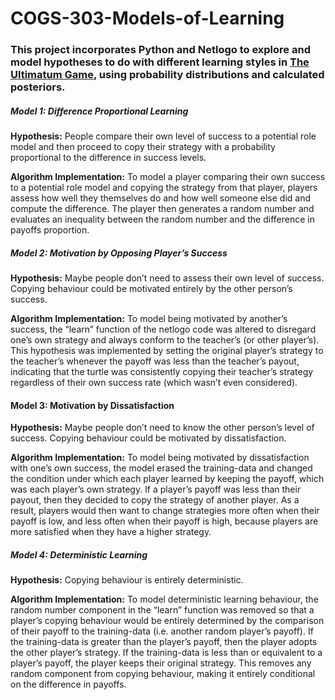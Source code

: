 # COGS-303-Models-of-Learning
### This project incorporates Python and Netlogo to explore and model hypotheses to do with different learning styles in [The Ultimatum Game](https://www.sciencedirect.com/topics/neuroscience/ultimatum-game), using probability distributions and calculated posteriors.

##### **Model 1: Difference Proportional Learning**
**Hypothesis:** People compare their own level of success to a potential role model and then proceed to copy their strategy with a probability proportional to the difference in success levels.

**Algorithm Implementation:** To model a player comparing their own success to a potential role model and copying the strategy from that player, players assess how well they themselves do and how well someone else did and compute the difference. The player then generates a random number and evaluates an inequality between the random number and the difference in payoffs proportion.
 
##### **Model 2: Motivation by Opposing Player’s Success**
**Hypothesis:** Maybe people don’t need to assess their own level of success. Copying behaviour
could be motivated entirely by the other person’s success.

**Algorithm Implementation:** To model being motivated by another’s success, the “learn” function of the netlogo code was altered to disregard one’s own strategy and always conform to the teacher’s (or other player’s). This hypothesis was implemented by setting the original player’s strategy to the teacher’s whenever the payoff was less than the teacher’s payout, indicating that the turtle was consistently copying their teacher’s strategy regardless of their own success rate (which wasn’t even considered).

#### **Model 3: Motivation by Dissatisfaction**
**Hypothesis:** Maybe people don’t need to know the other person’s level of success. Copying behaviour could be motivated by dissatisfaction.

**Algorithm Implementation:** To model being motivated by dissatisfaction with one’s own success, the model erased the training-data and changed the condition under which each player learned by keeping the payoff, which was each player’s own strategy. If a player’s payoff was less than their payout, then they decided to copy the strategy of another player. As a result, players would then want to change strategies more often when their payoff is low, and less often when their payoff is high, because players are more satisfied when they have a higher strategy. 

##### **Model 4: Deterministic Learning**
**Hypothesis:** Copying behaviour is entirely deterministic.

**Algorithm Implementation:** To model deterministic learning behaviour, the random number component in the “learn” function was removed so that a player’s copying behaviour would be entirely determined by the comparison of their payoff to the training-data (i.e. another random player’s payoff). If the training-data is greater than the player’s payoff, then the player adopts the other player’s strategy. If the training-data is less than or equivalent to a player’s payoff, the player keeps their original strategy. This removes any random component from copying behaviour, making it entirely conditional on the difference in payoffs.

